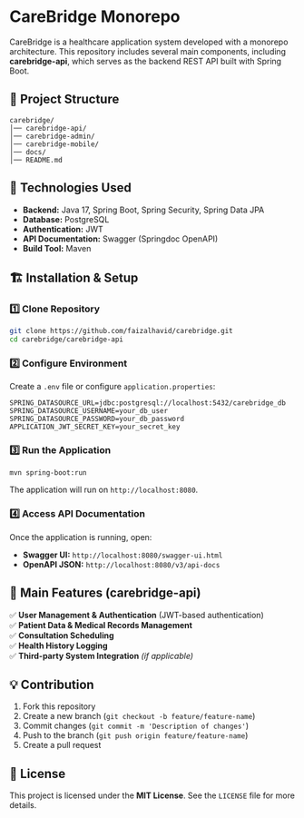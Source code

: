 # CareBridge Monorepo

CareBridge is a healthcare application system developed with a monorepo architecture. This repository includes several main components, including **carebridge-api**, which serves as the backend REST API built with Spring Boot.

## 📌 Project Structure

```
carebridge/
│── carebridge-api/      
│── carebridge-admin/    
│── carebridge-mobile/   
│── docs/                
│── README.md          
```

## 🚀 Technologies Used

- **Backend:** Java 17, Spring Boot, Spring Security, Spring Data JPA
- **Database:** PostgreSQL
- **Authentication:** JWT
- **API Documentation:** Swagger (Springdoc OpenAPI)
- **Build Tool:** Maven

## 🏗 Installation & Setup

### 1️⃣ Clone Repository

```sh
git clone https://github.com/faizalhavid/carebridge.git
cd carebridge/carebridge-api
```

### 2️⃣ Configure Environment

Create a `.env` file or configure `application.properties`:

```
SPRING_DATASOURCE_URL=jdbc:postgresql://localhost:5432/carebridge_db
SPRING_DATASOURCE_USERNAME=your_db_user
SPRING_DATASOURCE_PASSWORD=your_db_password
APPLICATION_JWT_SECRET_KEY=your_secret_key
```

### 3️⃣ Run the Application

```sh
mvn spring-boot:run
```

The application will run on `http://localhost:8080`.

### 4️⃣ Access API Documentation

Once the application is running, open:

- **Swagger UI:** `http://localhost:8080/swagger-ui.html`
- **OpenAPI JSON:** `http://localhost:8080/v3/api-docs`

## 📌 Main Features (carebridge-api)

✅ **User Management & Authentication** (JWT-based authentication)\
✅ **Patient Data & Medical Records Management**\
✅ **Consultation Scheduling**\
✅ **Health History Logging**\
✅ **Third-party System Integration** *(if applicable)*

## 💡 Contribution

1. Fork this repository
2. Create a new branch (`git checkout -b feature/feature-name`)
3. Commit changes (`git commit -m 'Description of changes'`)
4. Push to the branch (`git push origin feature/feature-name`)
5. Create a pull request

## 📄 License

This project is licensed under the **MIT License**. See the `LICENSE` file for more details.


